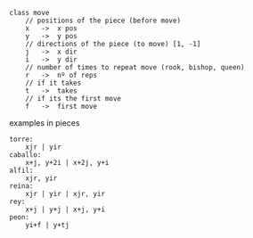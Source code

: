     class move
    	// positions of the piece (before move)
    	x	->	x pos
    	y	->	y pos
    	// directions of the piece (to move) [1, -1]
    	j	->	x dir
    	i	->	y dir
    	// number of times to repeat move (rook, bishop, queen)
    	r	->	nº of reps
    	// if it takes
    	t	->	takes
    	// if its the first move
    	f	->	first move

examples in pieces

    torre:
    	xjr | yir
    caballo:
    	x+j, y+2i | x+2j, y+i
    alfil:
    	xjr, yir
    reina:
    	xjr | yir | xjr, yir
    rey:
    	x+j | y+j | x+j, y+i
    peon:
    	yi+f | y+tj